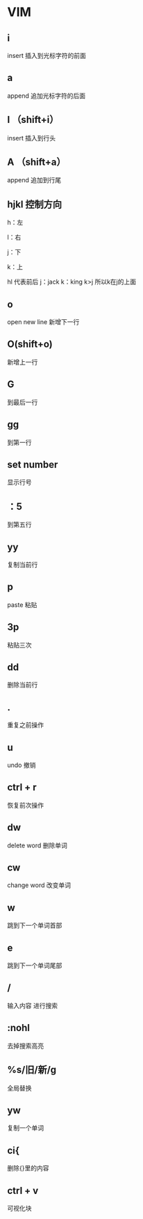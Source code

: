 # VIM

## i

insert 插入到光标字符的前面

## a

append 追加光标字符的后面

## I （shift+i）

insert 插入到行头

## A （shift+a）

append 追加到行尾

## hjkl 控制方向

h：左

l：右

j：下

k：上

hl 代表前后  j：jack k：king k>j 所以k在j的上面

## o

open new line 新增下一行

## O(shift+o)

新增上一行

## G 

到最后一行

## gg

到第一行

## set number

显示行号

## ：5

到第五行

## yy

复制当前行

## p

paste 粘贴

## 3p

粘贴三次

## dd

删除当前行

## .

重复之前操作

## u 

undo 撤销

## ctrl + r

恢复前次操作

## dw

delete word 删除单词

## cw

change word 改变单词

## w

跳到下一个单词首部

## e

跳到下一个单词尾部

## /

输入内容 进行搜索

## :nohl

去掉搜索高亮

## %s/旧/新/g

全局替换

## yw 

复制一个单词

## ci{

删除{}里的内容

## ctrl + v

可视化块